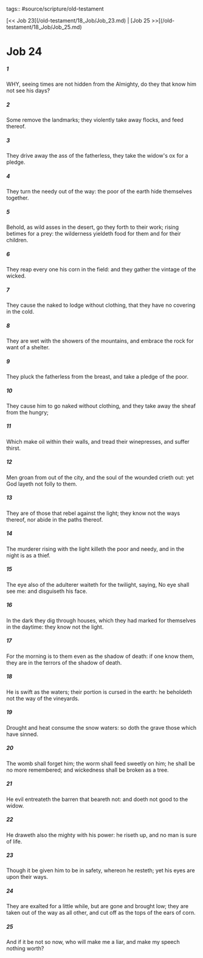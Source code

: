 tags:: #source/scripture/old-testament

[<< Job 23[(/old-testament/18_Job/Job_23.md) | [Job 25 >>[(/old-testament/18_Job/Job_25.md)

# Job 24

##### 1

WHY, seeing times are not hidden from the Almighty, do they that know him not see his days?

##### 2

Some remove the landmarks; they violently take away flocks, and feed thereof.

##### 3

They drive away the ass of the fatherless, they take the widow's ox for a pledge.

##### 4

They turn the needy out of the way: the poor of the earth hide themselves together.

##### 5

Behold, as wild asses in the desert, go they forth to their work; rising betimes for a prey: the wilderness yieldeth food for them and for their children.

##### 6

They reap every one his corn in the field: and they gather the vintage of the wicked.

##### 7

They cause the naked to lodge without clothing, that they have no covering in the cold.

##### 8

They are wet with the showers of the mountains, and embrace the rock for want of a shelter.

##### 9

They pluck the fatherless from the breast, and take a pledge of the poor.

##### 10

They cause him to go naked without clothing, and they take away the sheaf from the hungry;

##### 11

Which make oil within their walls, and tread their winepresses, and suffer thirst.

##### 12

Men groan from out of the city, and the soul of the wounded crieth out: yet God layeth not folly to them.

##### 13

They are of those that rebel against the light; they know not the ways thereof, nor abide in the paths thereof.

##### 14

The murderer rising with the light killeth the poor and needy, and in the night is as a thief.

##### 15

The eye also of the adulterer waiteth for the twilight, saying, No eye shall see me: and disguiseth his face.

##### 16

In the dark they dig through houses, which they had marked for themselves in the daytime: they know not the light.

##### 17

For the morning is to them even as the shadow of death: if one know them, they are in the terrors of the shadow of death.

##### 18

He is swift as the waters; their portion is cursed in the earth: he beholdeth not the way of the vineyards.

##### 19

Drought and heat consume the snow waters: so doth the grave those which have sinned.

##### 20

The womb shall forget him; the worm shall feed sweetly on him; he shall be no more remembered; and wickedness shall be broken as a tree.

##### 21

He evil entreateth the barren that beareth not: and doeth not good to the widow.

##### 22

He draweth also the mighty with his power: he riseth up, and no man is sure of life.

##### 23

Though it be given him to be in safety, whereon he resteth; yet his eyes are upon their ways.

##### 24

They are exalted for a little while, but are gone and brought low; they are taken out of the way as all other, and cut off as the tops of the ears of corn.

##### 25

And if it be not so now, who will make me a liar, and make my speech nothing worth?
